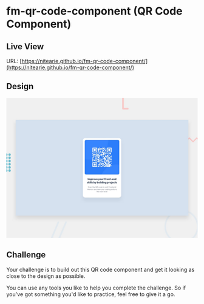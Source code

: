 # fm-qr-code-component (QR Code Component)

## Live View

URL: [https://nitearie.github.io/fm-qr-code-component/](https://nitearie.github.io/fm-qr-code-component/)

## Design

![Design Preview](./design/desktop-preview.jpg)

## Challenge

Your challenge is to build out this QR code component and get it looking as close to the design as possible.

You can use any tools you like to help you complete the challenge. So if you've got something you'd like to practice, feel free to give it a go.